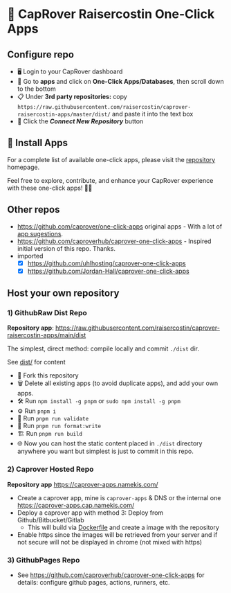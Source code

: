 # 🚀 CapRover Raisercostin One-Click Apps

## Configure repo

- 🖥️ Login to your CapRover dashboard
- 📲 Go to **apps** and click on **One-Click Apps/Databases**, then scroll down to the bottom
- 📋 Under **3rd party repositories:** copy `https://raw.githubusercontent.com/raisercostin/caprover-raisercostin-apps/master/dist/` and paste it into the text box
- 🔄 Click the **_Connect New Repository_** button

## 🚀 Install Apps

For a complete list of available one-click apps, please visit the [repository](https://html-preview.github.io/?url=https://raw.githubusercontent.com/raisercostin/caprover-raisercostin-apps/main/dist/index.html) homepage.

Feel free to explore, contribute, and enhance your CapRover experience with these one-click apps! 🚢✨

## Other repos
- <https://github.com/caprover/one-click-apps> original apps - With a lot of [app sugestions](https://github.com/caprover/one-click-apps/issues).
- <https://github.com/caproverhub/caprover-one-click-apps> - Inspired initial version of this repo. Thanks.
- imported
  - [x] <https://github.com/uhlhosting/caprover-one-click-apps>
  - [x] <https://github.com/Jordan-Hall/caprover-one-click-apps>

## Host your own repository

### 1) GithubRaw Dist Repo

**Repository app**: https://raw.githubusercontent.com/raisercostin/caprover-raisercostin-apps/main/dist

The simplest, direct method: compile locally and commit `./dist` dir.

See [dist/](dist/) for content

- 🍴 Fork this repository
- 🗑️ Delete all existing apps (to avoid duplicate apps), and add your own apps.
- 🛠️ Run `npm install -g pnpm` or `sudo npm install -g pnpm`
- ⚙️ Run `pnpm i`
- 🧪 Run `pnpm run validate`
- 📝 Run `pnpm run format:write`
- 🏗️ Run `pnpm run build`
- 🌐 Now you can host the static content placed in `./dist` directory anywhere you want but simplest is just to commit in this repo.

### 2) Caprover Hosted Repo

**Repository app** https://caprover-apps.namekis.com/

- Create a caprover app, mine is `caprover-apps` & DNS or the internal one https://caprover-apps.cap.namekis.com/
- Deploy a caprover app with method 3: Deploy from Github/Bitbucket/Gitlab
  - This will build via [Dockerfile](Dockerfile) and create a image with the repository
- Enable https since the images will be retrieved from your server and if not secure will not be displayed in chrome (not mixed with https)

### 3) GithubPages Repo

- See <https://github.com/caproverhub/caprover-one-click-apps> for details: configure github pages, actions, runners, etc.
